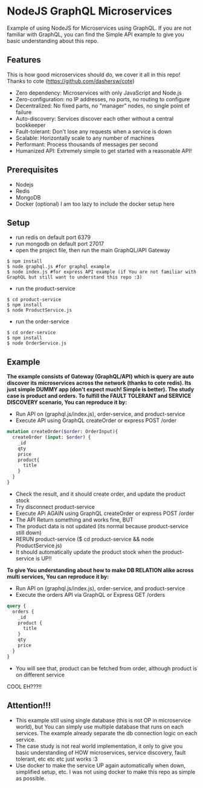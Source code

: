 # NodeJS GraphQL Microservices

Example of using NodeJS for Microservices using GraphQL. If you are not familiar with GraphQL, you can find the Simple API example to give you basic understanding about this repo.

## Features

This is how good microservices should do, we cover it all in this repo! Thanks to cote (https://github.com/dashersw/cote)

- Zero dependency: Microservices with only JavaScript and Node.js
- Zero-configuration: no IP addresses, no ports, no routing to configure
- Decentralized: No fixed parts, no "manager" nodes, no single point of failure
- Auto-discovery: Services discover each other without a central bookkeeper
- Fault-tolerant: Don't lose any requests when a service is down
- Scalable: Horizontally scale to any number of machines
- Performant: Process thousands of messages per second
- Humanized API: Extremely simple to get started with a reasonable API!

## Prerequisites

- Nodejs
- Redis 
- MongoDB
- Docker (optional) I am too lazy to include the docker setup here

## Setup

- run redis on default port 6379
- run mongodb on default port 27017
- open the project file, then run the main GraphQL/API Gateway
```
$ npm install
$ node graphql.js #for graphql example
$ node index.js #for express API example (if You are not familiar with GraphQL but still want to understand this repo :3)
```
- run the product-service
```
$ cd product-service
$ npm install
$ node ProductService.js
```
- run the order-service
```
$ cd order-service
$ npm install
$ node OrderService.js
```

## Example

**The example consists of Gateway (GraphQL/API) which is query are auto discover its microservices across the network (thanks to cote redis). Its just simple DUMMY app (don't expect much! Simple is better). The study case is product and orders. To fulfill the FAULT TOLERANT and SERVICE DISCOVERY scenario, You can reproduce it by:**

- Run API on (graphql.js/index.js), order-service, and product-service
- Execute API using GraphQL createOrder or express POST /order
```graphql
mutation createOrder($order: OrderInput){
  createOrder (input: $order) {
    _id
    qty
    price
    product{
      title
    }
  }
}
```
- Check the result, and it should create order, and update the product stock
- Try disconnect product-service
- Execute APi AGAIN using GraphQL createOrder or express POST /order
- The API Return something and works fine, BUT
- The product data is not updated (its normal because product-service still down)
- RERUN product-service ($ cd product-service && node ProductService.js)
- It should automatically update the product stock when the product-service is UP!! 

**To give You understanding about how to make DB RELATION alike across multi services, You can reproduce it by:**

- Run API on (graphql.js/index.js), order-service, and product-service
- Execute the orders API via GraphQL or Express GET /orders
```graphql
query {
  orders {
    _id
    product {
      title
    }
    qty
    price
  }
}
```
- You will see that, product can be fetched from order, although product is on different service

COOL EH???!!

## Attention!!!

- This example still using single database (this is not OP in microservice world), but You can simply use multiple database that runs on each services. The example already separate the db connection logic on each service.
- The case study is not real world implementation, it only to give you basic understanding of HOW microservices, service discovery, fault tolerant, etc etc etc just works :3
- Use docker to make the service UP again automatically when down, simplified setup, etc. I was not using docker to make this repo as simple as possible.